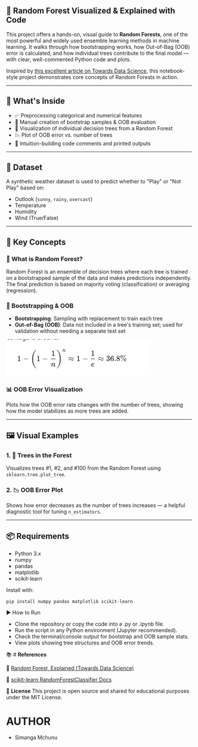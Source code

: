## 🌲 Random Forest Visualized & Explained with Code

This project offers a hands-on, visual guide to **Random Forests**, one of the most powerful and widely used ensemble learning methods in machine learning. It walks through how bootstrapping works, how Out-of-Bag (OOB) error is calculated, and how individual trees contribute to the final model — with clear, well-commented Python code and plots.

Inspired by [this excellent article on Towards Data Science](https://towardsdatascience.com/random-forest-explained-a-visual-guide-with-code-examples-9f736a6e1b3c/), this notebook-style project demonstrates core concepts of Random Forests in action.

---

## 📁 What's Inside

- ✅ Preprocessing categorical and numerical features
- 🔁 Manual creation of bootstrap samples & OOB evaluation
- 🌳 Visualization of individual decision trees from a Random Forest
- 📉 Plot of OOB error vs. number of trees
- 🧠 Intuition-building code comments and printed outputs

---

## 🧪 Dataset

A synthetic weather dataset is used to predict whether to "Play" or "Not Play" based on:
- Outlook (`sunny`, `rainy`, `overcast`)
- Temperature
- Humidity
- Wind (True/False)

---

## 📌 Key Concepts

### 🌳 What is Random Forest?
Random Forest is an ensemble of decision trees where each tree is trained on a bootstrapped sample of the data and makes predictions independently. The final prediction is based on majority voting (classification) or averaging (regression).

### 🔁 Bootstrapping & OOB
- **Bootstrapping**: Sampling with replacement to train each tree
- **Out-of-Bag (OOB)**: Data not included in a tree's training set; used for validation without needing a separate test set

![OOB calculation](oob.png)

### 📊 OOB Error Visualization
Plots how the OOB error rate changes with the number of trees, showing how the model stabilizes as more trees are added.

---

## 🖼️ Visual Examples

### 1. 🌲 Trees in the Forest

Visualizes trees #1, #2, and #100 from the Random Forest using `sklearn.tree.plot_tree`.

### 2. 📉 OOB Error Plot

Shows how error decreases as the number of trees increases — a helpful diagnostic tool for tuning `n_estimators`.

---

## 📦 Requirements

- Python 3.x
- numpy
- pandas
- matplotlib
- scikit-learn

Install with:

```bash
pip install numpy pandas matplotlib scikit-learn
```

▶️ How to Run
- Clone the repository or copy the code into a .py or .ipynb file.
- Run the script in any Python environment (Jupyter recommended).
- Check the terminal/console output for bootstrap and OOB sample stats.
- View plots showing tree structures and OOB error trends.

📚  # **References**

📘 [Random Forest, Explained (Towards Data Science)](https://towardsdatascience.com/random-forest-explained-a-visual-guide-with-code-examples-9f736a6e1b3c/)

📘 [scikit-learn RandomForestClassifier Docs](https://scikit-learn.org/1.5/modules/generated/sklearn.ensemble.RandomForestClassifier.html)

📜 **License**
This project is open source and shared for educational purposes under the MIT License.

# AUTHOR
- Simanga Mchunu